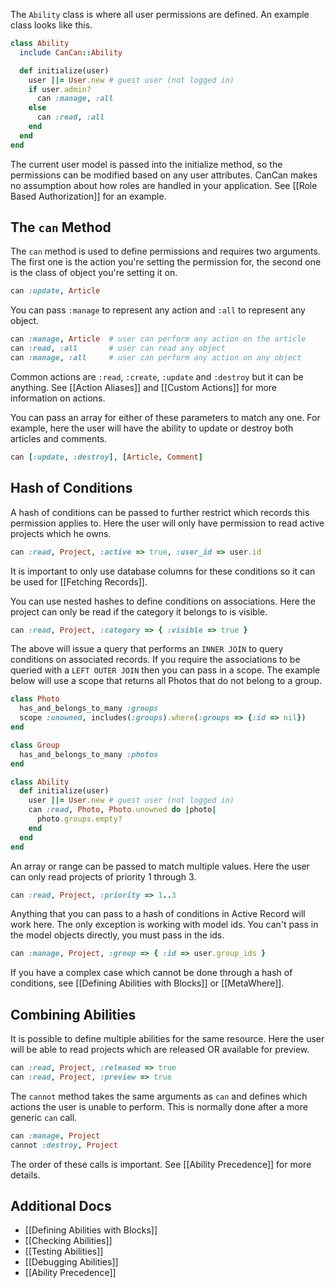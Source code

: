 The `Ability` class is where all user permissions are defined. An example class looks like this.

```ruby
class Ability
  include CanCan::Ability

  def initialize(user)
    user ||= User.new # guest user (not logged in)
    if user.admin?
      can :manage, :all
    else
      can :read, :all
    end
  end
end
```

The current user model is passed into the initialize method, so the permissions can be modified based on any user attributes. CanCan makes no assumption about how roles are handled in your application. See [[Role Based Authorization]] for an example.

## The `can` Method

The `can` method is used to define permissions and requires two arguments. The first one is the action you're setting the permission for, the second one is the class of object you're setting it on.

```ruby
can :update, Article
```

You can pass `:manage` to represent any action and `:all` to represent any object.

```ruby
can :manage, Article  # user can perform any action on the article
can :read, :all       # user can read any object
can :manage, :all     # user can perform any action on any object
```

Common actions are `:read`, `:create`, `:update` and `:destroy` but it can be anything. See [[Action Aliases]] and [[Custom Actions]] for more information on actions.

You can pass an array for either of these parameters to match any one. For example, here the user will have the ability to update or destroy both articles and comments.

```ruby
can [:update, :destroy], [Article, Comment]
```


## Hash of Conditions

A hash of conditions can be passed to further restrict which records this permission applies to. Here the user will only have permission to read active projects which he owns.

```ruby
can :read, Project, :active => true, :user_id => user.id
```

It is important to only use database columns for these conditions so it can be used for [[Fetching Records]].

You can use nested hashes to define conditions on associations. Here the project can only be read if the category it belongs to is visible.

```ruby
can :read, Project, :category => { :visible => true }
```

The above will issue a query that performs an `INNER JOIN` to query conditions on associated records. If you require the associations to be queried with a `LEFT OUTER JOIN` then you can pass in a scope. The example below will use a scope that returns all Photos that do not belong to a group.

```ruby 
class Photo
  has_and_belongs_to_many :groups
  scope :unowned, includes(:groups).where(:groups => {:id => nil})
end

class Group
  has_and_belongs_to_many :photos
end

class Ability
  def initialize(user)
    user ||= User.new # guest user (not logged in)
    can :read, Photo, Photo.unowned do |photo|
      photo.groups.empty?
    end
  end
end
```

An array or range can be passed to match multiple values. Here the user can only read projects of priority 1 through 3.

```ruby
can :read, Project, :priority => 1..3
```

Anything that you can pass to a hash of conditions in Active Record will work here. The only exception is working with model ids. You can't pass in the model objects directly, you must pass in the ids.

```ruby
can :manage, Project, :group => { :id => user.group_ids }
```

If you have a complex case which cannot be done through a hash of conditions, see [[Defining Abilities with Blocks]] or [[MetaWhere]].

## Combining Abilities

It is possible to define multiple abilities for the same resource. Here the user will be able to read projects which are released OR available for preview.

```ruby
can :read, Project, :released => true
can :read, Project, :preview => true
```

The `cannot` method takes the same arguments as `can` and defines which actions the user is unable to perform. This is normally done after a more generic `can` call.

```ruby
can :manage, Project
cannot :destroy, Project
```

The order of these calls is important. See [[Ability Precedence]] for more details.

## Additional Docs

* [[Defining Abilities with Blocks]]
* [[Checking Abilities]]
* [[Testing Abilities]]
* [[Debugging Abilities]]
* [[Ability Precedence]]
